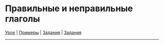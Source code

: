 # Правильные и неправильные глаголы

[Урок](https://youtu.be/DTBAqPtfLuA) | [Примеры](https://youtu.be/Y4iXFI8jYfY) | [Задания](http://ok-tests.ru/unit-24-red/) | [Задания](http://okaudio.ru/grammar24-1/)

---